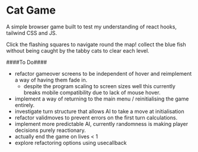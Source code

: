 # Cat Game

A simple browser game built to test my understanding of react hooks, tailwind CSS and JS.

Click the flashing squares to navigate round the map! collect the blue fish without being caught by the tabby cats to clear each level.

####To Do####
- refactor gameover screens to be independent of hover and reimplement a way of having them fade in.
  - despite the program scaling to screen sizes well this currently breaks mobile compatibility due to lack of mouse hover.
- implement a way of returning to the main menu / reinitialising the game entirely.
- investigate turn structure that allows AI to take a move at initialisation
- refactor validmoves to prevent errors on the first turn calculations.
- implement more predictable AI, currently randomness is making player decisions purely reactionary.
- actually end the game on lives < 1
- explore refactoring options using usecallback
